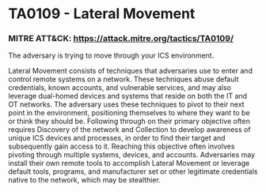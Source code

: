 # TA0109 - Lateral Movement

### MITRE ATT&CK: https://attack.mitre.org/tactics/TA0109/

The adversary is trying to move through your ICS environment.

Lateral Movement consists of techniques that adversaries use to enter and control remote systems on a network. These techniques abuse default credentials, known accounts, and vulnerable services, and may also leverage dual-homed devices and systems that reside on both the IT and OT networks. The adversary uses these techniques to pivot to their next point in the environment, positioning themselves to where they want to be or think they should be. Following through on their primary objective often requires Discovery of the network and Collection to develop awareness of unique ICS devices and processes, in order to find their target and subsequently gain access to it. Reaching this objective often involves pivoting through multiple systems, devices, and accounts. Adversaries may install their own remote tools to accomplish Lateral Movement or leverage default tools, programs, and manufacturer set or other legitimate credentials native to the network, which may be stealthier.